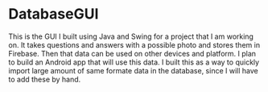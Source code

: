 # DatabaseGUI

This is the GUI I built using Java and Swing for a project that I am working on. It takes questions and answers with a possible photo and stores them in Firebase. 
Then that data can be used on other devices and platform. I plan to build an Android app that will use this data.
I built this as a way to quickly import large amount of same formate data in the database, since I will have to add these by hand.
